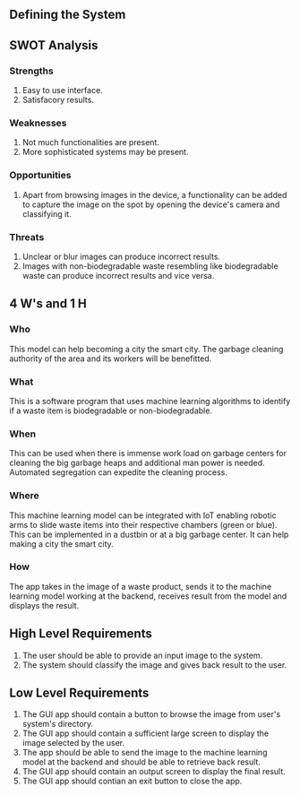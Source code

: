 ## Defining the System

## SWOT Analysis
### Strengths
1. Easy to use interface.
2. Satisfacory results.
### Weaknesses
1. Not much functionalities are present.
2. More sophisticated systems may be present. 
### Opportunities
1. Apart from browsing images in the device, a functionality can be added to capture the image on the spot by opening the device's camera and classifying it.
### Threats
1. Unclear or blur images can produce incorrect results.
2. Images with non-biodegradable waste resembling like biodegradable waste can produce incorrect results and vice versa.

## 4 W's and 1 H
### Who
This model can help becoming a city the smart city. The garbage cleaning authority of the area and its workers will be benefitted.
### What
This is a software program that uses machine learning algorithms to identify if a waste item is biodegradable or non-biodegradable.
### When 
This can be used when there is immense work load on garbage centers for cleaning the big garbage heaps and additional man power is needed. Automated segregation can expedite the cleaning process.
### Where
This machine learning model can be integrated with IoT enabling robotic arms to slide waste items into their respective chambers (green or blue). This can be implemented in a dustbin or at a big garbage center. It can help making a city the smart city.
### How
The app takes in the image of a waste product, sends it to the machine learning model working at the backend, receives result from the model and displays the result.

## High Level Requirements
1. The user should be able to provide an input image to the system.
2. The system should classify the image and gives back result to the user.

## Low Level Requirements
1. The GUI app should contain a button to browse the image from user's system's directory.
2. The GUI app should contain a sufficient large screen to display the image selected by the user.
3. The app should be able to send the image to the machine learning model at the backend and should be able to retrieve back result.
4. The GUI app should contain an output screen to display the final result.
5. The GUI app should contian an exit button to close the app.
